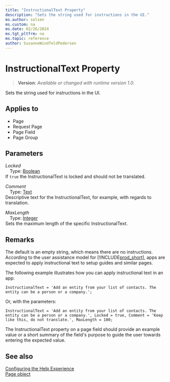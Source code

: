 ```yaml
---
title: "InstructionalText Property"
description: "Sets the string used for instructions in the UI."
ms.author: solsen
ms.custom: na
ms.date: 02/26/2024
ms.tgt_pltfrm: na
ms.topic: reference
author: SusanneWindfeldPedersen
---
```

[//]: # (START>DO_NOT_EDIT)
[//]: # (IMPORTANT:Do not edit any of the content between here and the END>DO_NOT_EDIT.)
[//]: # (Any modifications should be made in the .xml files in the ModernDev repo.)
# InstructionalText Property
> **Version**: _Available or changed with runtime version 1.0._

Sets the string used for instructions in the UI.

## Applies to
-   Page
-   Request Page
-   Page Field
-   Page Group

[//]: # (IMPORTANT: END>DO_NOT_EDIT)

## Parameters

*Locked*  
&emsp;Type: [Boolean](../methods-auto/boolean/boolean-data-type.md)  
If `true` the InstructionalText is locked and should not be translated.  

*Comment*  
&emsp;Type: [Text](../methods-auto/text/text-data-type.md)  
Descriptive text for the InstructionalText, for example, with regards to translation.

*MaxLength*  
&emsp;Type: [Integer](../methods-auto/integer/integer-data-type.md)  
Sets the maximum length of the specific InstructionalText.

## Remarks

The default is an empty string, which means there are no instructions. According to the user assistance model for [!INCLUDE[prod_short](../includes/prod_short.md)], apps are expected to apply instructional text to setup guides and similar pages.  

The following example illustrates how you can apply instructional text in an app:  

```AL
InstructionalText = 'Add an entity from your list of contacts. The entity can be a person or a company.';
```

Or, with the parameters:

```AL
InstructionalText = 'Add an entity from your list of contacts. The entity can be a person or a company.', Locked = true, Comment = 'Keep like this, do not translate.', MaxLength = 100;
```

The InstructionalText property on a page field should provide an example value or a short summary of the field's purpose to guide the user towards entering the expected value.

## See also

[Configuring the Help Experience](../../deployment/configure-help.md)  
[Page object](../devenv-page-object.md)  
